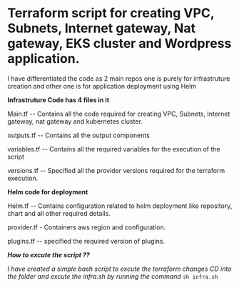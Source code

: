 # Terraform script for creating VPC, Subnets, Internet gateway, Nat gateway, EKS cluster and Wordpress application. 

I have differentiated the code as 2 main repos one is purely for infrastruture creation and other one is for application deployment using Helm 

**Infrastruture Code has 4 files in it**

Main.tf -- Contains all the code required for creating VPC, Subnets, Internet gateway, nat gateway and kubernetes cluster.

outputs.tf -- Contains all the output components 

variables.tf -- Contains all the required variables for the execution of the script 

versions.tf -- Specified all the provider versions required for the terraform execution. 

**Helm code for deployment**

Helm.tf -- Contains configuration related to helm deployment like repository, chart and all other required details. 

provider.tf - Containers aws region and configuration.

plugins.tf -- specified the required version of plugins. 

_**How to excute the script ??**_


_I have created a simple bash script to excute the terraform changes CD into the folder and excute the infra.sh by running the command_ `sh infra.sh`




